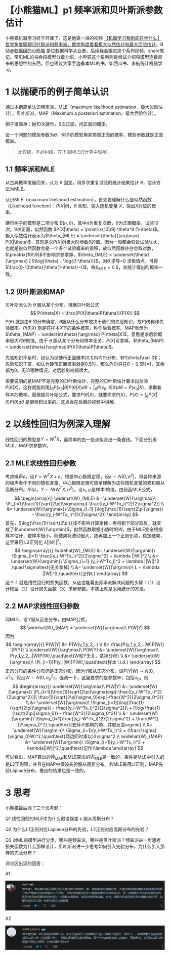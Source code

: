 # 【小熊猫ML】p1 频率派和贝叶斯派参数估计

小熊猫机器学习终于开课了，这是他第一讲的视频 [【机器学习我到底在学什么】哲学角度聊聊贝叶斯派和频率派，数学角度看看极大似然估计和最大后验估计](https://www.bilibili.com/video/BV1Ea4y1J7Jq)。B站@[软绵绵的小熊猫](https://space.bilibili.com/16241326) 是位数据科学从业者，后续我会跟进这个系列视频，share笔记。常见ML的书会按模型分章介绍，小熊猫这个系列则是尝试介绍将模型连接起来的思想性的东西，但也建议大家手边备本ML的书，如西瓜书、李航统计机器学习。

# 1 以抛硬币的例子简单认识

通过本例简单认识频率派，MLE（maximum likelihood estimation，极大似然估计），贝叶斯派，MAP（Maximum a posteriori estimation，最大后验估计）。

例子很简单：抛10次硬币，9次正面，问正面的概率。

设一个问题的模型参数为$\theta$，例子的模型用来预测正面的概率，模型参数就是正面概率。

> 比较绕，不必纠结，在下面MLE的计算中理解。

## 1.1 频率派和MLE

从古典概率发展而来，认为 $\theta$ 固定，用多次重复试验的统计结果估计 $\theta$，估计方法为MLE。

认识MLE（maximum likelihood estimation），首先要理解什么是似然函数（Likelihood function）：$P(X|\theta)$，$\theta$ 未知，输入随机变量 $X$，输出$X$对应的概率。

硬币例子的模型是二项分布 $B(n,\theta)$，其中$n$为重复次数，$\theta$为正面概率。试验10次，9次正面，似然函数 $P(X|\theta) = \pmatrix{10\\9} \theta^9 (1-\theta)$。极大似然估计表示为$\theta_{MLE} = \underset{\theta}{\arg\max} P(X|\theta)$，意思是求$P(X|\theta)$极大时参数$\theta$的值。因为一般都会假设试验$i.i.d.$，也就是说似然函数会是一个多个试验概率的乘积，故似然函数往往会取对数，$\pmatrix{10\\9}$不影响求参拿掉，$\theta_{MLE} = \underset{\theta}{\arg\max} [ 9\log{\theta} - \log{(1-\theta)]}$，对$\theta$ 求导=0 求极值点，可得$\frac{9-10\theta}{\theta(1-\theta)}=0$，故$\theta_{MLE}=0.9$，和统计得出的概率一致。

## 1.2 贝叶斯派和MAP

贝叶斯派认为 $\theta$ 服从某个分布。根据贝叶斯公式
$$
P(\theta|X) = \frac{P(X|\theta)P(\theta)}{P(X)}
$$
$P(\theta)$ 就是由$\theta$ 的分布确定，$\theta$服从什么分布取决于我们的先验知识，故$P(\theta)$称作先验概率。$P(\theta|X)$ 则是在样本$X$下的条件概率，称作后验概率。MAP表示为$\theta_{MAP} = \underset{\theta}{\arg\max} P(\theta|X)$，意思是求后验概率极大时$\theta$的值。由于 $\theta$ 服从某个分布和样本无关，$P(X)$可拿掉，$\theta_{MAP} = \underset{\theta}{\arg\max}P(X|\theta)P(\theta)$。

先验知识不足时，如认为抛硬币正面概率[0,1]内均匀分布，$P(\theta)\rarr 0$；先验知识丰富，如认为硬币正面概率就是0.5时，那么$P(\theta)$只在$\theta=0.5$时=1，其余都为0。无论哪种情况，对后验影响都很大。

需要说明的是MAP不是完整的贝叶斯估计，完整的贝叶斯估计要求出后验$P(\theta|X)$，这样就能利用$\int_\theta P(x_0|\theta) P(\theta|X)d\theta = \int_\theta P(x_0;\theta|X)d\theta=P(x_0|X)$，求取新样本的概率。而根据贝叶斯公式，要求$P(\theta|X)$，就要先求$P(X)$，$P(X)=\int_\theta P(X|\theta)P(\theta)d\theta$ 是很难积出来的。这点会在后面的视频中讲解。

# 2 以线性回归为例深入理解

线性回归的模型是$Y=W^TX$，最简单的由一些点拟合出一条直线。下面分别用MLE、MAP求参数$W$。

## 2.1 MLE求线性回归参数

考虑噪声$\varepsilon$，设$Y=W^TX+\varepsilon$。根据中心极限定理，设$\varepsilon\sim N(0,\sigma^2)$，将各种来源的噪声看作不同的随机变量，中心极限定理可简单理解为这些随机变量的累和服从高斯分布。所以，$Y\sim N(W^TX,\sigma^2)$。设$x_i,y_i$是样本$i$的值，由前面MLE公式，
$$
\begin{array}{}
\widehat{W}_{MLE} &= \underset{W}{\arg\max}\ \Pi_{i=1}\frac{1}{\sqrt{2\pi}\sigma}exp[-\frac{(y_i-W^Tx_i)^2}{2\sigma^2}]
\\
&= \underset{W}{\arg\max}\ \Sigma_{i=1} [\log{\frac{1}{\sqrt{2\pi}\sigma}} - \frac{(y_i-W^Tx_i)^2}{2\sigma^2}]
\end{array}
$$
首先，$\log{\frac{1}{\sqrt{2\pi}}}$不影响计算拿掉，再将剩下部分取反，就变成了$\underset{W}{\arg\min}$，似然函数取极小值时的$W$。由于MLE完全根据样本估计，若样本很小，则结果将波动很大，故再加上一个正则化项，稳定结果，这里采用 L2正则化 $\lambda||W||^2$。
$$
\begin{array}{}
\widehat{W}_{MLE} &= \underset{W}{\arg\min}\ \Sigma_{i=1} \frac{(y_i-W^Tx_i)^2}{2\sigma^2} + \lambda ||W||^2
\\
&= \underset{W}{\arg\min}\ \Sigma_{i=1} (y_i-W^Tx_i)^2 + \lambda ||W||^2 ,\quad \sigma\text{无关拿掉}
\\
&= \underset{W}{\arg\min}\ L + \lambda ||W||^2,\quad\text{记作L}
\end{array}
$$
这个 $L$ 就是线性回归的损失函数，从这也能看出频率派解决问题的步骤：（1）设计模型（2）设计损失函数（3）求解参数。本质上就是采用统计的方法。

## 2.2 MAP求线性回归参数

同MLE，设$Y$服从正态分布，由MAP公式，
$$
\widehat{W}_{MAP} = \underset{W}{\arg\max}\ P(W|Y)
$$
因为
$$
\begin{array}{}
P(W|Y) &= P(W|y_1,y_2,..)
\\
&= \frac{P(y_1,y_2,..|W)P(W)}{P(Y)}
\\
\underset{W}{\arg\max}\ P(W|Y) &= \underset{W}{\arg\max}\ P(y_1,y_2,..|W)P(W),\quad\text{W和Y无关，拿掉分母}
\\
&= \underset{W}{\arg\max}\ \Pi_{i=1}[P(y_i|W)]P(W),\quad\text{样本 i.i.d.}
\end{array}
$$
正态分布的条件分布仍是正态分布，因为$Y$服从正态分布，设$P(Y|W)\sim N(0,\sigma^2)$。假设$W\sim N(0,\sigma_0^2)$，强调一下，这里要求的是参数$W$，包括$\sigma_0$，则
$$
\begin{array}{}
\underset{W}{\arg\max}\ P(W|Y)
&= \underset{W}{\arg\max}\ \Pi_{i=1}[\frac{1}{\sqrt{2\pi}\sigma}exp[-\frac{(y_i-W^Tx_i)^2}{2\sigma^2}]]\ \frac{1}{\sqrt{2\pi}\sigma_0}exp[-\frac{W^2}{2\sigma_0^2}]
\\
&= \underset{W}{\arg\max}\ \Sigma_{i=1}[\log{\frac{1}{\sqrt{2\pi}\sigma}} - \frac{(y_i-W^Tx_i)^2}{2\sigma^2}]\ + [\log{\frac{1}{\sqrt{2\pi}\sigma_0}} - \frac{W^2}{2\sigma_0^2}]
\\
&= \underset{W}{\arg\min}\ \Sigma_{i=1}\frac{(y_i-W^Tx_i)^2}{2\sigma^2} + \frac{W^2}{2\sigma_0^2},\quad\text{去掉不影响的项，并取反变argmin}
\\
&= \underset{W}{\arg\min}\ \Sigma_{i=1}(y_i-W^Tx_i)^2 + (\frac{\sigma}{\sigma_0}W)^2,\quad\text{两边同时乘以}2\sigma^2
\\
\widehat{W}_{MAP} &= \underset{W}{\arg\min}\ \Sigma_{i=1}(y_i-W^Tx_i)^2 + \lambda||W||^2,\quad\text{记作}\lambda
\end{array}
$$
可以看出，MAP算出的$\widehat{W}_{MAP}$和MLE算出的$\widehat{W}_{MLE}$是一致的，条件是MLE中引入的是L2正则项，并且在MAP中假设先验服从高斯分布。若MLE采用L1正则，MAP先验Laplace分布，推出的结果也是一致的。

# 3 思考

小熊猫最后抛了三个思考题：

Q1 线性回归的MLE中为什么假设误差 $\varepsilon$ 服从高斯分布？

Q2 为什么L1正则对应Laplace分布的先验，L2正则对应高斯分布的先验？

Q3 对ML的模型进行分类，哪些是频率派，哪些是贝叶斯派？频率派进一步思考损失函数为什么那样设计，贝叶斯派进一步思考如何引入先验分布，为什么引入那样的先验分布？

评论区出现的回答：

A1

![image-20200811215034143](小熊猫机器学习笔记-pinchen/image-20200811215034143.png)

A2

![image-20200811215424148](小熊猫机器学习笔记-pinchen/image-20200811215424148.png)